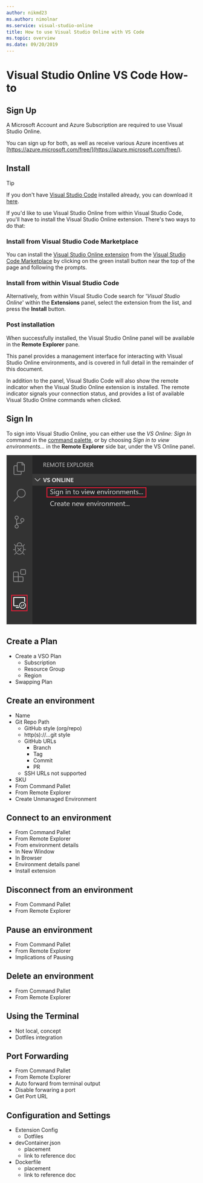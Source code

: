```yaml
---
author: nikmd23
ms.author: nimolnar
ms.service: visual-studio-online
title: How to use Visual Studio Online with VS Code
ms.topic: overview
ms.date: 09/20/2019
---
```


# Visual Studio Online VS Code How-to

## Sign Up

A Microsoft Account and Azure Subscription are required to use Visual Studio Online.

You can sign up for both, as well as receive various Azure incentives at [https://azure.microsoft.com/free/](https://azure.microsoft.com/free/).

<!-- 
- Create Azure Identity
- Create Azure Subscription
-->

## Install

> [!TIP]
> If you don't have [Visual Studio Code](https://code.visualstudio.com/) installed already, you can download it [here](https://code.visualstudio.com/download).

If you'd like to use Visual Studio Online from within Visual Studio Code, you'll have to install the Visual Studio Online extension. There's two ways to do that:

### Install from Visual Studio Code Marketplace

You can install the [Visual Studio Online extension](https://aka.ms/vso-dl) from the [Visual Studio Code Marketplace](https://marketplace.visualstudio.com/VSCode) by clicking on the green install button near the top of the page and following the prompts.

<!-- TODO: SCREENSHOT NEEDED -->

### Install from within Visual Studio Code

Alternatively, from within Visual Studio Code search for '*Visual Studio Online*' within the **Extensions** panel, select the extension from the list, and press the **Install** button.

<!-- TODO: SCREENSHOT NEEDED -->

### Post installation

When successfully installed, the Visual Studio Online panel will be available in the **Remote Explorer** pane.

<!-- TODO: SCREENSHOT NEEDED -->

This panel provides a management interface for interacting with Visual Studio Online environments, and is covered in full detail in the remainder of this document.

In addition to the panel, Visual Studio Code will also show the remote indicator when the Visual Studio Online extension is installed. The remote indicator signals your connection status, and provides a list of available Visual Studio Online commands when clicked.

<!-- TODO: SCREENSHOT NEEDED -->

## Sign In

To sign into Visual Studio Online, you can either use the *VS Online: Sign In* command in the [command palette](https://code.visualstudio.com/docs/getstarted/userinterface#_command-palette), or by choosing *Sign in to view environments...* in the **Remote Explorer** side bar, under the VS Online panel.

<!-- TODO: "Create new environment shouldn't be in this screenshot -->
![Sign In to Visual Studio Online](../images/sign-in-vsc.png)

<!-- TODO: 
Add content for:
- Filtering Azure Subscription
-->

## Create a Plan

- Create a VSO Plan
  - Subscription
  - Resource Group
  - Region
- Swapping Plan

## Create an environment

- Name
- Git Repo Path
  - GitHub style (org/repo)
  - http(s)://...git style
  - GitHub URLs
    - Branch
    - Tag
    - Commit
    - PR
  - SSH URLs not supported
- SKU
- From Command Pallet
- From Remote Explorer
- Create Unmanaged Environment

## Connect to an environment

- From Command Pallet
- From Remote Explorer
- From environment details
- In New Window
- In Browser
- Environment details panel
- Install extension

## Disconnect from an environment

- From Command Pallet
- From Remote Explorer

## Pause an environment

- From Command Pallet
- From Remote Explorer
- Implications of Pausing

## Delete an environment

- From Command Pallet
- From Remote Explorer

## Using the Terminal

- Not local, concept
- Dotfiles integration

## Port Forwarding

- From Command Pallet
- From Remote Explorer
- Auto forward from terminal output
- Disable forwaring a port
- Get Port URL

## Configuration and Settings

- Extension Config
  - Dotfiles
- devContainer.json
  - placement
  - link to reference doc
- Dockerfile
  - placement
  - link to reference doc
